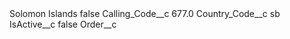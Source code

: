<?xml version="1.0" encoding="UTF-8"?>
<CustomMetadata xmlns="http://soap.sforce.com/2006/04/metadata" xmlns:xsi="http://www.w3.org/2001/XMLSchema-instance" xmlns:xsd="http://www.w3.org/2001/XMLSchema">
    <label>Solomon Islands</label>
    <protected>false</protected>
    <values>
        <field>Calling_Code__c</field>
        <value xsi:type="xsd:double">677.0</value>
    </values>
    <values>
        <field>Country_Code__c</field>
        <value xsi:type="xsd:string">sb</value>
    </values>
    <values>
        <field>IsActive__c</field>
        <value xsi:type="xsd:boolean">false</value>
    </values>
    <values>
        <field>Order__c</field>
        <value xsi:nil="true"/>
    </values>
</CustomMetadata>
